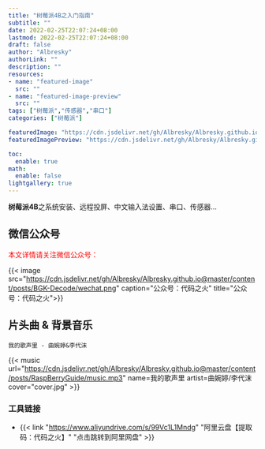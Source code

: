 ```yaml
---
title: "树莓派4B之入门指南"
subtitle: ""
date: 2022-02-25T22:07:24+08:00
lastmod: 2022-02-25T22:07:24+08:00
draft: false
author: "Albresky"
authorLink: ""
description: ""
resources:
- name: "featured-image"
  src: ""
- name: "featured-image-preview"
  src: ""
tags: ["树莓派","传感器","串口"]
categories: ["树莓派"]

featuredImage: "https://cdn.jsdelivr.net/gh/Albresky/Albresky.github.io@master/content/posts/RaspBerryGuide/featured-image.png"
featuredImagePreview: "https://cdn.jsdelivr.net/gh/Albresky/Albresky.github.io@master/content/posts/RaspBerryGuide/featured-image-preview.png"

toc:
  enable: true
math:
  enable: false
lightgallery: true
---
```

**树莓派4B**之系统安装、远程投屏、中文输入法设置、串口、传感器...
<!--more-->

## 微信公众号

<span style="color:red;">本文详情请关注微信公众号：</span>

{{< image src="https://cdn.jsdelivr.net/gh/Albresky/Albresky.github.io@master/content/posts/BGK-Decode/wechat.png" caption="公众号：代码之火" title="公众号：代码之火">}}


## 片头曲 & 背景音乐

`我的歌声里 - 曲婉婷&李代沫`


{{< music url="https://cdn.jsdelivr.net/gh/Albresky/Albresky.github.io@master/content/posts/RaspBerryGuide/music.mp3" name=我的歌声里 artist=曲婉婷/李代沫 cover="cover.jpg" >}}


### 工具链接
 - {{< link "https://www.aliyundrive.com/s/99Vc1L1Mndg" "阿里云盘【提取码：代码之火】" "点击跳转到阿里网盘" >}}